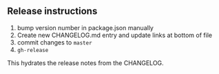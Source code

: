 ## Release instructions

1. bump version number in package.json manually
1. Create new CHANGELOG.md entry and update links at bottom of file
1. commit changes to `master`
1. `gh-release`

This hydrates the release notes from the CHANGELOG.
